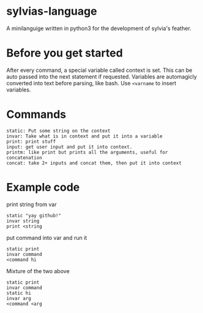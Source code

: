 # sylvias-language

A minilanguige written in python3 for the development of sylvia's feather.

# Before you get started
After every command, a special variable called context is set. This can be auto passed into the next statement if requested. Variables are automagicly converted into text before parsing, like bash. Use `<varname` to insert variables.

# Commands

```
static: Put some string on the context
invar: Take what is in context and put it into a variable
print: print stuff
input: get user input and put it into context.
printm: like print but prints all the arguments, useful for concatenation
concat: take 2+ inputs and concat them, then put it into context
```

# Example code

print string from var
```
static "yay github!"
invar string
print <string
```
put command into var and run it
```
static print
invar command
<command hi
```
Mixture of the two above
```
static print
invar command
static hi
invar arg
<command <arg
```
